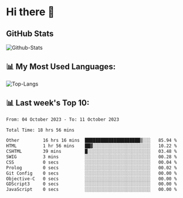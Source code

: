 # Hi there 👋

## GitHub Stats
![Github-Stats](https://github-readme-stats-sigma-five.vercel.app/api?username=ltorson&show_icons=true&theme=radical&count_private=true)

## 📊 My Most Used Languages:
![Top-Langs](https://github-readme-stats-sigma-five.vercel.app/api/top-langs/?username=LTorson&layout=compact&langs_count=10)

## 📊 Last week's Top 10:
<!--START_SECTION:waka-->

```txt
From: 04 October 2023 - To: 11 October 2023

Total Time: 18 hrs 56 mins

Other         16 hrs 16 mins  █████████████████████▒░░░   85.94 %
HTML          1 hr 56 mins    ██▓░░░░░░░░░░░░░░░░░░░░░░   10.22 %
CSHTML        39 mins         █░░░░░░░░░░░░░░░░░░░░░░░░   03.48 %
SWIG          3 mins          ░░░░░░░░░░░░░░░░░░░░░░░░░   00.28 %
CSS           0 secs          ░░░░░░░░░░░░░░░░░░░░░░░░░   00.04 %
Prolog        0 secs          ░░░░░░░░░░░░░░░░░░░░░░░░░   00.02 %
Git Config    0 secs          ░░░░░░░░░░░░░░░░░░░░░░░░░   00.00 %
Objective-C   0 secs          ░░░░░░░░░░░░░░░░░░░░░░░░░   00.00 %
GDScript3     0 secs          ░░░░░░░░░░░░░░░░░░░░░░░░░   00.00 %
JavaScript    0 secs          ░░░░░░░░░░░░░░░░░░░░░░░░░   00.00 %
```

<!--END_SECTION:waka-->
